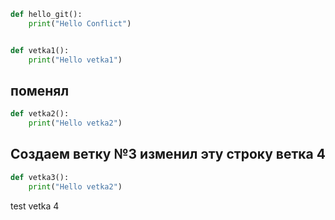 ```python 
def hello_git():
    print("Hello Conflict")


def vetka1():
    print("Hello vetka1")
```


## поменял

```python
def vetka2():
    print("Hello vetka2")
```

## Создаем ветку №3 изменил эту строку ветка 4

```python
def vetka3():
    print("Hello vetka2")
```

test vetka 4
